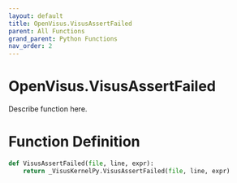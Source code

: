 ```yaml
---
layout: default
title: OpenVisus.VisusAssertFailed
parent: All Functions
grand_parent: Python Functions
nav_order: 2
---
```


# OpenVisus.VisusAssertFailed

Describe function here.

# Function Definition

```python
def VisusAssertFailed(file, line, expr):
    return _VisusKernelPy.VisusAssertFailed(file, line, expr)
```